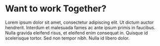# Want to work Together?

Lorem ipsum dolor sit amet, consectetur adipiscing elit. Ut dictum auctor hendrerit.
Interdum et malesuada fames ac ante ipsum primis in faucibus.
Nulla gravida eleifend risus, et eleifend enim consequat in. Quisque id scelerisque tortor. Sed non tempor nibh. Nulla id libero dolor.
